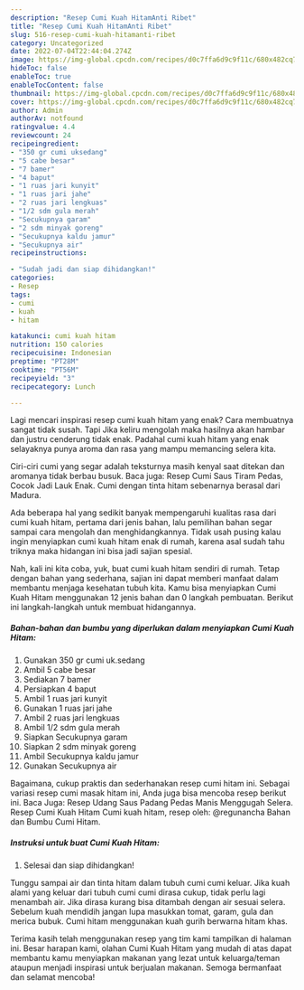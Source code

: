 ```yaml
---
description: "Resep Cumi Kuah HitamAnti Ribet"
title: "Resep Cumi Kuah HitamAnti Ribet"
slug: 516-resep-cumi-kuah-hitamanti-ribet
category: Uncategorized
date: 2022-07-04T22:44:04.274Z
image: https://img-global.cpcdn.com/recipes/d0c7ffa6d9c9f11c/680x482cq70/cumi-kuah-hitam-foto-resep-utama.jpg
hideToc: false
enableToc: true
enableTocContent: false
thumbnail: https://img-global.cpcdn.com/recipes/d0c7ffa6d9c9f11c/680x482cq70/cumi-kuah-hitam-foto-resep-utama.jpg
cover: https://img-global.cpcdn.com/recipes/d0c7ffa6d9c9f11c/680x482cq70/cumi-kuah-hitam-foto-resep-utama.jpg
author: Admin
authorAv: notfound
ratingvalue: 4.4
reviewcount: 24
recipeingredient:
- "350 gr cumi uksedang"
- "5 cabe besar"
- "7 bamer"
- "4 baput"
- "1 ruas jari kunyit"
- "1 ruas jari jahe"
- "2 ruas jari lengkuas"
- "1/2 sdm gula merah"
- "Secukupnya garam"
- "2 sdm minyak goreng"
- "Secukupnya kaldu jamur"
- "Secukupnya air"
recipeinstructions:

- "Sudah jadi dan siap dihidangkan!"
categories:
- Resep
tags:
- cumi
- kuah
- hitam

katakunci: cumi kuah hitam 
nutrition: 150 calories
recipecuisine: Indonesian
preptime: "PT28M"
cooktime: "PT56M"
recipeyield: "3"
recipecategory: Lunch

---
```



Lagi mencari inspirasi resep cumi kuah hitam yang enak? Cara membuatnya sangat tidak susah. Tapi Jika keliru mengolah maka hasilnya akan hambar dan justru cenderung tidak enak. Padahal cumi kuah hitam yang enak selayaknya punya aroma dan rasa yang mampu memancing selera kita.


Ciri-ciri cumi yang segar adalah teksturnya masih kenyal saat ditekan dan aromanya tidak berbau busuk. Baca juga: Resep Cumi Saus Tiram Pedas, Cocok Jadi Lauk Enak. Cumi dengan tinta hitam sebenarnya berasal dari Madura.

Ada beberapa hal yang sedikit banyak mempengaruhi kualitas rasa dari cumi kuah hitam, pertama dari jenis bahan, lalu pemilihan bahan segar sampai cara mengolah dan menghidangkannya. Tidak usah pusing kalau ingin menyiapkan cumi kuah hitam enak di rumah, karena asal sudah tahu triknya maka hidangan ini bisa jadi sajian spesial.


Nah, kali ini kita coba, yuk, buat cumi kuah hitam sendiri di rumah. Tetap dengan bahan yang sederhana, sajian ini dapat memberi manfaat dalam membantu menjaga kesehatan tubuh kita. Kamu bisa menyiapkan Cumi Kuah Hitam menggunakan 12 jenis bahan dan 0 langkah pembuatan. Berikut ini langkah-langkah untuk membuat hidangannya.

<!--inarticleads1-->

##### Bahan-bahan dan bumbu yang diperlukan dalam menyiapkan Cumi Kuah Hitam:

1. Gunakan 350 gr cumi uk.sedang
1. Ambil 5 cabe besar
1. Sediakan 7 bamer
1. Persiapkan 4 baput
1. Ambil 1 ruas jari kunyit
1. Gunakan 1 ruas jari jahe
1. Ambil 2 ruas jari lengkuas
1. Ambil 1/2 sdm gula merah
1. Siapkan Secukupnya garam
1. Siapkan 2 sdm minyak goreng
1. Ambil Secukupnya kaldu jamur
1. Gunakan Secukupnya air


Bagaimana, cukup praktis dan sederhanakan resep cumi hitam ini. Sebagai variasi resep cumi masak hitam ini, Anda juga bisa mencoba resep berikut ini. Baca Juga: Resep Udang Saus Padang Pedas Manis Menggugah Selera. Resep Cumi Kuah Hitam Cumi kuah hitam, resep oleh: @regunancha Bahan dan Bumbu Cumi Hitam. 

<!--inarticleads2-->

##### Instruksi untuk buat Cumi Kuah Hitam:


1. Selesai dan siap dihidangkan!

Tunggu sampai air dan tinta hitam dalam tubuh cumi cumi keluar. Jika kuah alami yang keluar dari tubuh cumi cumi dirasa cukup, tidak perlu lagi menambah air. Jika dirasa kurang bisa ditambah dengan air sesuai selera. Sebelum kuah mendidih jangan lupa masukkan tomat, garam, gula dan merica bubuk. Cumi hitam menggunakan kuah gurih berwarna hitam khas. 

Terima kasih telah menggunakan resep yang tim kami tampilkan di halaman ini. Besar harapan kami, olahan Cumi Kuah Hitam yang mudah di atas dapat membantu kamu menyiapkan makanan yang lezat untuk keluarga/teman ataupun menjadi inspirasi untuk berjualan makanan. Semoga bermanfaat dan selamat mencoba!
